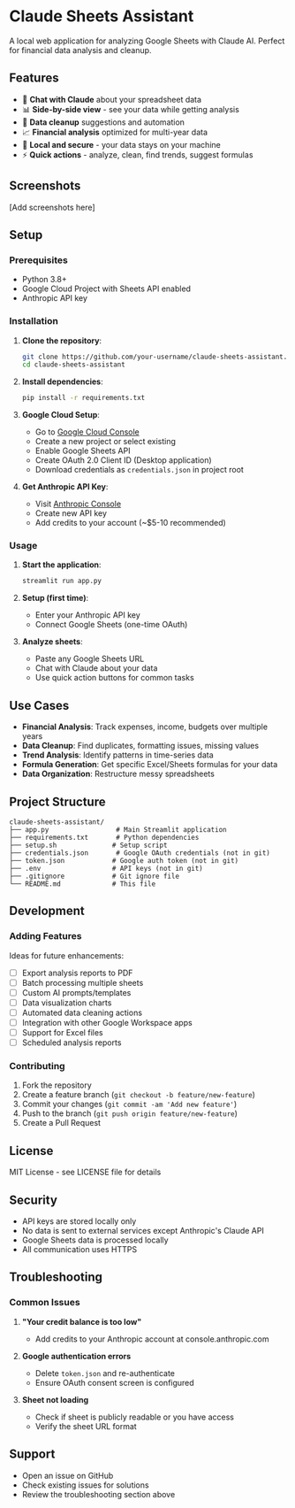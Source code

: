 # Claude Sheets Assistant

A local web application for analyzing Google Sheets with Claude AI. Perfect for financial data analysis and cleanup.

## Features

- 🤖 **Chat with Claude** about your spreadsheet data
- 📊 **Side-by-side view** - see your data while getting analysis
- 🧹 **Data cleanup** suggestions and automation
- 📈 **Financial analysis** optimized for multi-year data
- 🔐 **Local and secure** - your data stays on your machine
- ⚡ **Quick actions** - analyze, clean, find trends, suggest formulas

## Screenshots

[Add screenshots here]

## Setup

### Prerequisites

- Python 3.8+
- Google Cloud Project with Sheets API enabled
- Anthropic API key

### Installation

1. **Clone the repository**:
   ```bash
   git clone https://github.com/your-username/claude-sheets-assistant.git
   cd claude-sheets-assistant
   ```

2. **Install dependencies**:
   ```bash
   pip install -r requirements.txt
   ```

3. **Google Cloud Setup**:
   - Go to [Google Cloud Console](https://console.cloud.google.com/)
   - Create a new project or select existing
   - Enable Google Sheets API
   - Create OAuth 2.0 Client ID (Desktop application)
   - Download credentials as `credentials.json` in project root

4. **Get Anthropic API Key**:
   - Visit [Anthropic Console](https://console.anthropic.com/account/keys)
   - Create new API key
   - Add credits to your account (~$5-10 recommended)

### Usage

1. **Start the application**:
   ```bash
   streamlit run app.py
   ```

2. **Setup (first time)**:
   - Enter your Anthropic API key
   - Connect Google Sheets (one-time OAuth)

3. **Analyze sheets**:
   - Paste any Google Sheets URL
   - Chat with Claude about your data
   - Use quick action buttons for common tasks

## Use Cases

- **Financial Analysis**: Track expenses, income, budgets over multiple years
- **Data Cleanup**: Find duplicates, formatting issues, missing values
- **Trend Analysis**: Identify patterns in time-series data
- **Formula Generation**: Get specific Excel/Sheets formulas for your data
- **Data Organization**: Restructure messy spreadsheets

## Project Structure

```
claude-sheets-assistant/
├── app.py                 # Main Streamlit application
├── requirements.txt       # Python dependencies
├── setup.sh              # Setup script
├── credentials.json       # Google OAuth credentials (not in git)
├── token.json            # Google auth token (not in git)
├── .env                  # API keys (not in git)
├── .gitignore            # Git ignore file
└── README.md             # This file
```

## Development

### Adding Features

Ideas for future enhancements:
- [ ] Export analysis reports to PDF
- [ ] Batch processing multiple sheets
- [ ] Custom AI prompts/templates
- [ ] Data visualization charts
- [ ] Automated data cleaning actions
- [ ] Integration with other Google Workspace apps
- [ ] Support for Excel files
- [ ] Scheduled analysis reports

### Contributing

1. Fork the repository
2. Create a feature branch (`git checkout -b feature/new-feature`)
3. Commit your changes (`git commit -am 'Add new feature'`)
4. Push to the branch (`git push origin feature/new-feature`)
5. Create a Pull Request

## License

MIT License - see LICENSE file for details

## Security

- API keys are stored locally only
- No data is sent to external services except Anthropic's Claude API
- Google Sheets data is processed locally
- All communication uses HTTPS

## Troubleshooting

### Common Issues

1. **"Your credit balance is too low"**
   - Add credits to your Anthropic account at console.anthropic.com

2. **Google authentication errors**
   - Delete `token.json` and re-authenticate
   - Ensure OAuth consent screen is configured

3. **Sheet not loading**
   - Check if sheet is publicly readable or you have access
   - Verify the sheet URL format

## Support

- Open an issue on GitHub
- Check existing issues for solutions
- Review the troubleshooting section above